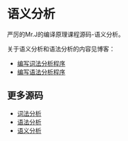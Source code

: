 # 语义分析

严厉的Mr.J的编译原理课程源码-语义分析。

关于语义分析和语法分析的内容见博客：
- [编写词法分析程序](http://www.lijundong.com/2015/05/12/%E7%BC%96%E5%86%99%E8%AF%8D%E6%B3%95%E5%88%86%E6%9E%90%E7%A8%8B%E5%BA%8F/)
- [编写语法分析程序](http://www.lijundong.com/2015/06/12/%E7%BC%96%E5%86%99%E8%AF%AD%E6%B3%95%E5%88%86%E6%9E%90%E7%A8%8B%E5%BA%8F/)

## 更多源码
- [词法分析](https://github.com/lijundong/Lexical-analysis)
- [语法分析](https://github.com/lijundong/Syntax-analysis)
- [语义分析](https://github.com/lijundong/Semantic-analysis)


